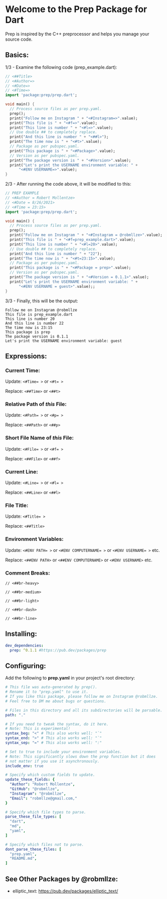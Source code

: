 # Welcome to the Prep Package for Dart

Prep is inspired by the C++ preprocessor and helps you manage your source code.

## Basics:

1/3 - Examine the following code (prep_example.dart):
```dart
// <##Title>
// <#Author=>
// <#Date=>
// <#Time=>
import 'package:prep/prep.dart';

void main() {
  // Process source files as per prep.yaml.
  prep();
  print("Follow me on Instagram " + "<#Instagram=>".value);
  print("This file is " + "<#f=>".value);
  print("This line is number " + "<#l=>".value);
  // Use double ## to completely replace.
  print("And this line is number " + "<##l>");
  print("The time now is " + "<#t>".value);
  // Package as per pubspec.yaml.
  print("This package is " + "<#Package>".value);
  // Version as per pubspec.yaml.
  print("The package version is " + "<#Version>".value);
  print("Let's print the USERNAME environment variable: " +
      "<#ENV USERNAME=>".value);
}
```

2/3 - After running the code above, it will be modified to this:
```dart
// PREP EXAMPLE
// <#Author = Robert Mollentze>
// <#Date = 8/26/2021>
// <#Time = 23:15>
import 'package:prep/prep.dart';

void main() {
  // Process source files as per prep.yaml.
  prep();
  print("Follow me on Instagram " + "<#Instagram = @robmllze>".value);
  print("This file is " + "<#f=prep_example.dart>".value);
  print("This line is number " + "<#l=20>".value);
  // Use double ## to completely replace.
  print("And this line is number " + "22");
  print("The time now is " + "<#t=23:15>".value);
  // Package as per pubspec.yaml.
  print("This package is " + "<#Package = prep>".value);
  // Version as per pubspec.yaml.
  print("The package version is " + "<#Version = 0.1.1>".value);
  print("Let's print the USERNAME environment variable: " +
      "<#ENV USERNAME = guest>".value);;
}
```

3/3 - Finally, this will be the output:
```text
Follow me on Instagram @robmllze
This file is prep_example.dart
This line is number 20
And this line is number 22
The time now is 23:15
This package is prep
The package version is 0.1.1
Let's print the USERNAME environment variable: guest
```

## Expressions:

### **Current Time:**
Update: `<#Time= >` or `<#t= >`

Replace: `<##Time>` or `<##t>`

### **Relative Path of *this* File:**
Update: `<#Path= >` or `<#p= >`

Replace: `<##Path>` or `<##p>`

### **Short File Name of *this* File:**
Update: `<#File= >` or `<#f= >`

Replace: `<##File>` or `<##f>`

### **Current Line:**
Update: `<#Line= >` or `<#l= >`

Replace: `<##Line>` or `<##l>`

### **File Title:**
Update: `<#Title= >`

Replace: `<##Title>`

### **Environment Variables:**

Update: `<#ENV PATH= >` or `<#ENV COMPUTERNAME= >` or `<#ENV USERNAME= >` etc.

Replace: `<##ENV PATH>` or `<##ENV COMPUTERNAME>` or `<#ENV USERNAME>` etc.

### **Comment Breaks:**

`// <##br-heavy>`

`// <##br-medium>`

`// <##br-light>`

`// <##br-dash>`

`// <##br-line>`





## Installing:
```yaml
dev_dependencies:
  prep: ^0.1.1 #https://pub.dev/packages/prep
```

## Configuring:

Add the following to **prep.yaml** in your project's root directory:
```yaml
# This file was auto-generated by prep().
# Rename it to "prep.yaml" to use it.
# If you like this package, please follow me on Instagram @robmllze.
# Feel free to DM me about bugs or questions.

# Files in this directory and all its subdirectories will be parsable.
path: "."

# If you need to tweak the syntax, do it here.
# Note: This is experimental!
syntax_beg: "<" # This also works well: "`"
syntax_end: ">" # This also works well: "`"
syntax_sep: "=" # This also works well: ":"

# Set to true to include your environment variables.
# Note: This significantly slows down the prep function but it does
# not matter if you use it asynchronously.
include_env: true

# Specify which custom fields to update.
update_these_fields: {
  "Author": "Robert Mollentze",
  "GitHub": "@robmllze",
  "Instagram": "@robmllze",
  "Email": "robmllze@gmail.com,"
}

# Specify which file types to parse.
parse_these_file_types: [
  "dart",
  "md",
  "yaml",
]

# Specify which files not to parse.
dont_parse_these_files: [
  "prep.yaml",
  "README.md",
]
```

## See Other Packages by @robmllze:
- elliptic_text: https://pub.dev/packages/elliptic_text/